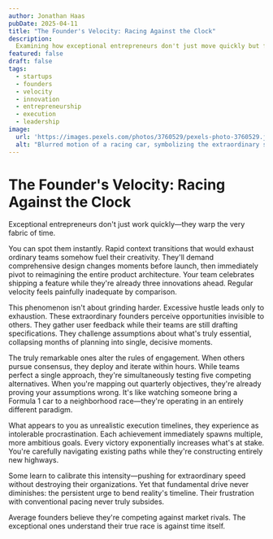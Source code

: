 ```yaml
---
author: Jonathan Haas
pubDate: 2025-04-11
title: "The Founder's Velocity: Racing Against the Clock"
description: 
  Examining how exceptional entrepreneurs don't just move quickly but fundamentally alter the relationship between innovation and time
featured: false
draft: false
tags:
  - startups
  - founders
  - velocity
  - innovation
  - entrepreneurship
  - execution
  - leadership
image:
  url: 'https://images.pexels.com/photos/3760529/pexels-photo-3760529.jpeg?auto=compress&cs=tinysrgb&w=1260&h=750&dpr=2'
  alt: "Blurred motion of a racing car, symbolizing the extraordinary speed at which exceptional founders operate"
---
```


# The Founder's Velocity: Racing Against the Clock

Exceptional entrepreneurs don't just work quickly—they warp the very fabric of time.

You can spot them instantly. Rapid context transitions that would exhaust ordinary teams somehow fuel their creativity. They'll demand comprehensive design changes moments before launch, then immediately pivot to reimagining the entire product architecture. Your team celebrates shipping a feature while they're already three innovations ahead. Regular velocity feels painfully inadequate by comparison.

This phenomenon isn't about grinding harder. Excessive hustle leads only to exhaustion. These extraordinary founders perceive opportunities invisible to others. They gather user feedback while their teams are still drafting specifications. They challenge assumptions about what's truly essential, collapsing months of planning into single, decisive moments.

The truly remarkable ones alter the rules of engagement. When others pursue consensus, they deploy and iterate within hours. While teams perfect a single approach, they're simultaneously testing five competing alternatives. When you're mapping out quarterly objectives, they're already proving your assumptions wrong. It's like watching someone bring a Formula 1 car to a neighborhood race—they're operating in an entirely different paradigm.

What appears to you as unrealistic execution timelines, they experience as intolerable procrastination. Each achievement immediately spawns multiple, more ambitious goals. Every victory exponentially increases what's at stake. You're carefully navigating existing paths while they're constructing entirely new highways.

Some learn to calibrate this intensity—pushing for extraordinary speed without destroying their organizations. Yet that fundamental drive never diminishes: the persistent urge to bend reality's timeline. Their frustration with conventional pacing never truly subsides.

Average founders believe they're competing against market rivals. The exceptional ones understand their true race is against time itself.
